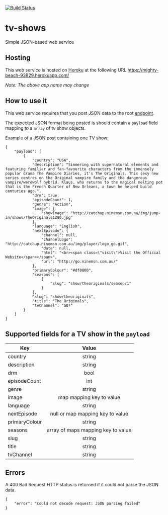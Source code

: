 [![Build Status](https://travis-ci.org/jenmud/tv-shows.svg?branch=master)](https://travis-ci.org/jenmud/tv-shows)

# tv-shows
Simple JSON-based web service

## Hosting
This web service is hosted on [Heroku](https://www.heroku.com/) at the following URL https://mighty-beach-93829.herokuapp.com/

_Note: The above app name may change_

## How to use it
This web service requires that you post JSON data to the root [endpoint](https://mighty-beach-93829.herokuapp.com/).

The expected JSON format being posted is should contain a `payload` field mapping to a `array` of tv show objects.

Example of a JSON post containing one TV show:

```
{
    "payload": [
        {
            "country": "USA",
            "description": "Simmering with supernatural elements and featuring familiar and fan-favourite characters from the immensely popular drama The Vampire Diaries, it's The Originals. This sexy new series centres on the Original vampire family and the dangerous vampire/werewolf hybrid, Klaus, who returns to the magical melting pot that is the French Quarter of New Orleans, a town he helped build centuries ago.",
            "drm": true,
            "episodeCount": 1,
            "genre": "Action",
            "image": {
                "showImage": "http://catchup.ninemsn.com.au/img/jump-in/shows/TheOriginals1280.jpg"
            },
            "language": "English",
            "nextEpisode": {
                "channel": null,
                "channelLogo": "http://catchup.ninemsn.com.au/img/player/logo_go.gif",
                "date": null,
                "html": "<br><span class=\"visit\">Visit the Official Website</span></span>",
                "url": "http://go.ninemsn.com.au/"
            },
            "primaryColour": "#df0000",
            "seasons": [
                {
                    "slug": "show/theoriginals/season/1"
                }
            ],
            "slug": "show/theoriginals",
            "title": "The Originals",
            "tvChannel": "GO!"
        }
    ]
}
```

## Supported fields for a TV show in the `payload`


| Key           | Value   |
| ------------- |:-------:|
| country       | string  |
| description   | string  |
| drm           | bool    |
| episodeCount  | int     |
| genre         | string  |
| image         | map mapping key to value |
| language      | string  |
| nextEpisode   | null or map mapping key to value    |
| primaryColour | string  |
| seasons       | array of maps mapping key to value |
| slug          | string  |
| title         | string  |
| tvChannel     | string  |

## Errors
A 400 Bad Request HTTP status is returned if it could not parse the JSON data.

```
{
    "error": "Could not decode request: JSON parsing failed"
}
```

